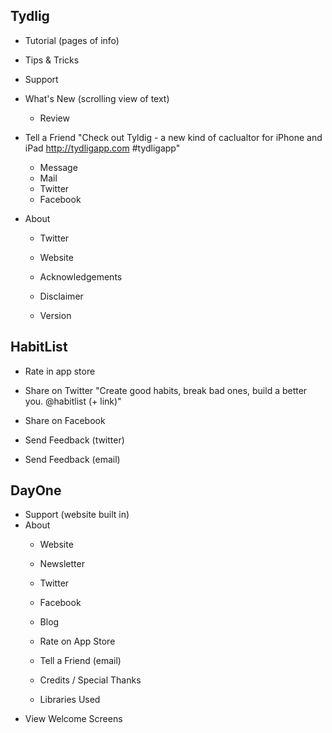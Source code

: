 ## Tydlig

- Tutorial (pages of info)
- Tips & Tricks
- Support

- What's New (scrolling view of text)
  - Review
- Tell a Friend "Check out Tyldig - a new kind of caclualtor for iPhone and iPad http://tydligapp.com #tydligapp"
  - Message
  - Mail
  - Twitter
  - Facebook
- About
  - Twitter
  - Website
  
  - Acknowledgements
  - Disclaimer
  - Version

## HabitList

- Rate in app store
- Share on Twitter "Create good habits, break bad ones, build a better you. @habitlist (+ link)"
- Share on Facebook

- Send Feedback (twitter)
- Send Feedback (email)

## DayOne

- Support (website built in)
- About
  - Website
  - Newsletter
  - Twitter
  - Facebook
  - Blog
  - Rate on App Store
  - Tell a Friend (email)
  
  - Credits / Special Thanks
  - Libraries Used
- View Welcome Screens